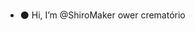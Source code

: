 - ⚫ Hi, I’m @ShiroMaker ower crematório 

<!---
ShiroMaker/ShiroMaker is a ✨ special ✨ repository because its `README.md` (this file) appears on your GitHub profile.
You can click the Preview link to take a look at your changes.
--->
